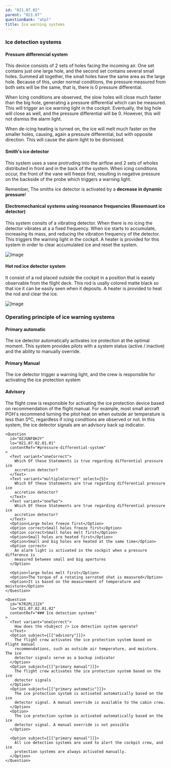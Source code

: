 ```yaml
---
id: "021.07.02"
parent: "021.07"
questionBank: "atpl"
title: Ice warning systems
---
```


### Ice detection systems

#### Pressure differencial system

This device consists of 2 sets of holes facing the incoming air. One set
contains just one large hole, and the second set contains several small holes.
Summed all together, the small holes have the same area as the large hole.
Because of this, under normal conditions, the pressure measured from both sets
will be the same, that is, there is 0 pressure differential.

When Icing conditions are observed, the slow holes will close much faster than
the big hole, generating a pressure differential which can be measured. This
will trigger an ice warning light in the cockpit. Eventually, the big hole will
close as well, and the pressure differential will be 0. However, this will not
dismiss the alarm light.

When de-icing heating is turned on, the ice will melt much faster on the smaller
holes, causing, again a pressure differential, but with opposite direction. This
will cause the alarm light to be dismissed.

#### Smith's ice detector

This system uses a vane protruding into the airflow and 2 sets of wholes
distributed in front and in the back of the system. When icing conditions occur,
the front of the vane will freeze first, resulting in negative pressure on the
backside of the probe which triggers a warning light.

Remember, The smiths ice detector is activated by a **decrease in dynamic
pressure**!

#### Electromechanical systems using resonance frequencies (Rosemount ice detector)

This system consits of a vibrating detector. When there is no icing the detector
vibrates at a a fixed frequency. When ice starts to accumulate, increasing its
mass, and reducing the vibration frequency of the detector. This triggers the
warning light in the cockpit. A heater is provided for this system in order to
clear accumulated ice and reset the system.

![Image](images/021.07.02.01-02.png)

#### Hot rod ice detector system

It consist of a rod placed outside the cockpit in a position that is easely
observable from the flight deck. This rod is usally colored matte black so that
ice it can be easily seen when it deposits. A heater is provided to heat the rod
and clear the ice.

![Image](images/021.07.02.01-01.png)

### Operating principle of ice warning systems

#### Primary automatic

The ice detector automatically activates ice protection at the optimal moment.
This system provides pilots with a system status (active / inactive) and the
ability to manually override.

#### Primary Manual

The ice detector trigger a warning light, and the crew is responsible for
activating the ice protection system

#### Advisory

The flight crew is responsible for activating the ice protection device based on
recommendation of the flight manual. For example, most small aircraft POH's
recommend turning the pitot heat on when outside air temperature is less than
5ºC, regardless if icing conditions are observed or not. In this system, the ice
detector signals are an advisory back up indicator.

```tsx ignore
<Question
  id="OZJGNF8HJY"
  lo="021.07.02.01.01"
  contentRef="#pressure-differential-system"
>
  <Text variant="oneCorrect">
    Which Of these Statements is true regarding differential pressure ice
    accretion detector?
  </Text>
  <Text variant="multipleCorrect" select={5}>
    Which Of these Statements are true regarding differential pressure ice
    accretion detector?
  </Text>
  <Text variant="oneTwo">
    Which Of these Statements are true regarding differential pressure ice
    accretion detector?
  </Text>
  <Option>Large holes freeze first</Option>
  <Option correct>Small holes freeze first</Option>
  <Option correct>Small holes melt first</Option>
  <Option>Small holes are heated first</Option>
  <Option>Small and big holes are heated at the same time</Option>
  <Option correct>
    An alarm light is activated in the cockpit when a pressure difference is
    measured between small and big apertures
  </Option>

  <Option>large holes melt first</Option>
  <Option>The torque of a rotating serrated shat is measured</Option>
  <Option>It is based on the measurement of temperature and moisture</Option>
</Question>
```

```tsx ignore
<Question
  id="K7R2PLJJ2X"
  lo="021.07.02.01.02"
  contentRef="### Ice detection systems"
>
  <Text variant="oneCorrect">
    How does the <Subject /> ice detection system operate?
  </Text>
  <Option subject={[["advisory"]]}>
    The flight crew activates the ice protection system based on Flight manual
    recommendations, such as outside air temperature, and moisture. The ice
    detector signals serve as a backup indicator
  </Option>
  <Option subject={[["primary manual"]]}>
    The flight crew activates the ice protection system based on the ice
    detector signals
  </Option>
  <Option subject={[["primary automatic"]]}>
    The ice protection system is activated automatically based on the ice
    detector signal. A manual override is available to the cabin crew.
  </Option>
  <Option>
    The ice protection system is activated automatically based on the ice
    detector signal. A manual override is not possible
  </Option>

  <Option subject={[["primary manual"]]}>
    All ice detection systems are used to alert the cockpit crew, and ice
    protection systems are always activated manually.
  </Option>
</Question>
```
